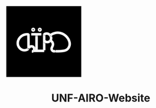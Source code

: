 <img src="Logo.png" alt="drawing" width="200" align="center"> 



<h1 align="center">UNF-AIRO-Website</h1>